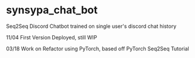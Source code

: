 # synsypa_chat_bot
Seq2Seq Discord Chatbot trained on single user's discord chat history

11/04 First Version Deployed, still WIP

03/18 Work on Refactor using PyTorch, based off PyTorch Seq2Seq Tutorial